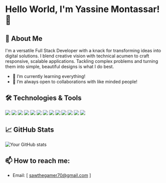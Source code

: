 # Hello World, I'm Yassine Montassar! 👋

## 🚀 About Me
I'm a versatile Full Stack Developer with a knack for transforming ideas into digital solutions. I blend creative vision with technical acumen to craft responsive, scalable applications. Tackling complex problems and turning them into simple, beautiful designs is what I do best.

- 🌱 I’m currently learning everything!
- 👯 I’m always open to collaborations with like minded people!

## 🛠️ Technologies & Tools
![](https://img.shields.io/badge/HTML5-E34F26?style=for-the-badge&logo=html5&logoColor=white)
![](https://img.shields.io/badge/Next.js-black?style=for-the-badge&logo=Next.js)
![](https://img.shields.io/badge/CSS3-1572B6?style=for-the-badge&logo=css3&logoColor=white)
![](https://img.shields.io/badge/Tailwind_CSS-38B2AC?style=for-the-badge&logo=tailwind-css&logoColor=white)
![](https://img.shields.io/badge/React-61DAFB?style=for-the-badge&logo=react&logoColor=white)
![](https://img.shields.io/badge/Node.js-43853D?style=for-the-badge&logo=node.js&logoColor=white)
![](https://img.shields.io/badge/Express.js-000000?style=for-the-badge&logo=express&logoColor=white)
![](https://img.shields.io/badge/TypeScript-3178C6?style=for-the-badge&logo=typescript&logoColor=white)
![](https://img.shields.io/badge/JavaScript-F7DF1E?style=for-the-badge&logo=javascript&logoColor=black)
![](https://img.shields.io/badge/MongoDB-47A248?style=for-the-badge&logo=mongodb&logoColor=white)
![](https://img.shields.io/badge/PostgreSQL-336791?style=for-the-badge&logo=postgresql&logoColor=white)
![](https://img.shields.io/badge/PrismaDB-2D3748?style=for-the-badge&logo=prisma&logoColor=white)
![](https://img.shields.io/badge/Docker-2496ED?style=for-the-badge&logo=docker&logoColor=white)





## 📈 GitHub Stats

![Your GitHub stats](https://github-readme-stats.vercel.app/api?username=yassinemontassar&show_icons=true&theme=radical)

## 📫 How to reach me:
- Email: [ sawthegamer70@gmail.com ]
